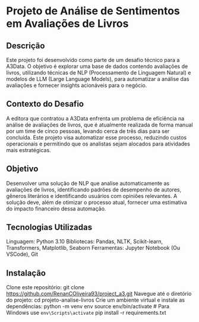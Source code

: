 # Projeto de Análise de Sentimentos em Avaliações de Livros

## Descrição
Este projeto foi desenvolvido como parte de um desafio técnico para a A3Data. O objetivo é explorar uma base de dados contendo avaliações de livros, utilizando técnicas de NLP (Processamento de Linguagem Natural) e modelos de LLM (Large Language Models), para automatizar a análise das avaliações e fornecer insights acionáveis para o negócio.

## Contexto do Desafio
A editora que contratou a A3Data enfrenta um problema de eficiência na análise de avaliações de livros, que é atualmente realizada de forma manual por um time de cinco pessoas, levando cerca de três dias para ser concluída. Este projeto visa automatizar esse processo, reduzindo custos operacionais e permitindo que os analistas sejam alocados para atividades mais estratégicas.

## Objetivo
Desenvolver uma solução de NLP que analise automaticamente as avaliações de livros, identificando padrões de desempenho de autores, gêneros literários e identificando usuários com opiniões relevantes. A solução deve, além de otimizar o processo atual, fornecer uma estimativa do impacto financeiro dessa automação.

## Tecnologias Utilizadas
Linguagem: Python 3.10
Bibliotecas: Pandas, NLTK, Scikit-learn, Transformers, Matplotlib, Seaborn
Ferramentas: Jupyter Notebook (Ou VSCode), Git

## Instalação
Clone este repositório:
git clone https://github.com/RenanCOliveira93/project_a3.git
Navegue até o diretório do projeto:
cd projeto-analise-livros
Crie um ambiente virtual e instale as dependências:
python -m venv env
source env/bin/activate  # Para Windows use `env\Scripts\activate`
pip install -r requirements.txt
